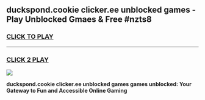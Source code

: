 
## duckspond.cookie clicker.ee unblocked games - Play Unblocked Gmaes & Free #nzts8
<h3>
<a href="https://premium.freeplayer.one?title=duckspond.cookie_clicker.ee_unblocked_games&ref=03M">CLICK TO PLAY</a></h3>
<hr>

<h3>
<a href="https://premium.freeplayer.one?title=duckspond.cookie_clicker.ee_unblocked_games&ref=03M">CLICK 2 PLAY</a>
  
</h3>

<a href="https://premium.freeplayer.one?title=duckspond.cookie_clicker.ee_unblocked_games&ref=03M"><img src="https://clearcache.store/games.png"></a>


**duckspond.cookie clicker.ee unblocked games games unblocked: Your Gateway to Fun and Accessible Online Gaming**
